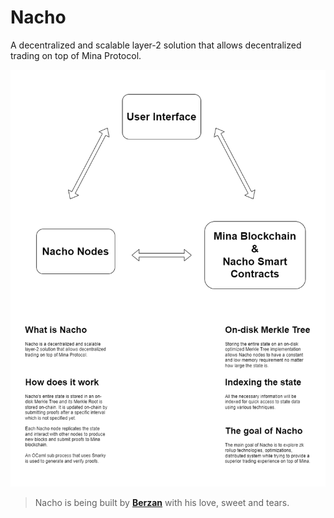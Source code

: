 # Nacho

A decentralized and scalable layer-2 solution that allows decentralized trading on top of Mina Protocol.

![Nacho schema](.github/assets/schema.png)

> Nacho is being built by [**Berzan**](https://berzan.org/) with his love, sweet and tears.
